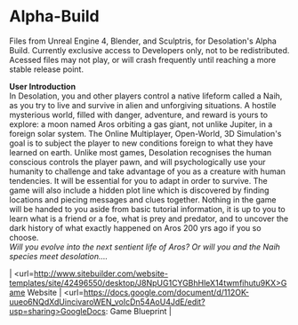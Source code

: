 # Alpha-Build
Files from Unreal Engine 4, Blender, and Sculptris, for Desolation's Alpha Build.
Currently exclusive access to Developers only, not to be redistributed. Acessed files may not play, or will crash frequently until reaching a more stable release point.

<b>User Introduction</b>
<br>In Desolation, you and other players control a native lifeform called a Naih, as you try to live and survive in alien and unforgiving situations. A hostile mysterious world, filled with danger, adventure, and reward is yours to explore: a moon named Aros orbiting a gas giant, not unlike Jupiter, in a foreign solar system.
The Online Multiplayer, Open-World, 3D Simulation's goal is to subject the player to new conditions foreign to what they have learned on earth. Unlike most games, Desolation recognises the human conscious controls the player pawn, and will psychologically use your humanity to challenge and take advantage of you as a creature with human tendencies. It will be essential for you to adapt in order to survive.
The game will also include a hidden plot line which is discovered by finding locations and piecing messages and clues together. Nothing in the game will be handed to you aside from basic tutorial information, it is up to you to learn what is a friend or a foe, what is prey and predator, and to uncover the dark history of what exactly happened on Aros 200 yrs ago if you so choose.
<br><i>Will you evolve into the next sentient life of Aros? Or will you and the Naih species meet desolation....</i>

| <url=http://www.sitebuilder.com/website-templates/site/42496550/desktop/J8NpUG1CYGBhHleX14twmfihutu9KX>Game Website</url> |
<url=https://docs.google.com/document/d/112OK-uueo6NQdXdUincivaroWEN_voIcDn54AoU4JdE/edit?usp=sharing>GoogleDocs: Game Blueprint</url> |
